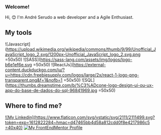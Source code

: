 ### Welcome!

Hi, :blush:
I'm André Serudo a web developer and a Agile Enthusiast.

## My tools
![Javascript](https://upload.wikimedia.org/wikipedia/commons/thumb/9/99/Unofficial_JavaScript_logo_2.svg/1200px-Unofficial_JavaScript_logo_2.svg.png =50x50)
![SASS](https://sass-lang.com/assets/img/logos/logo-b6e1ef6e.svg =50x50)
![ReactJs](https://external-content.duckduckgo.com/iu/?u=https://cdn.freebiesupply.com/logos/large/2x/react-1-logo-png-transparent.png&f=1&nofb=1 =50x50)
![SQL](https://thumbs.dreamstime.com/b/%C3%ADcone-logo-design-ui-ou-ux-app-do-base-de-dados-do-sql-96841969.jpg =50x50)

## Where to find me?
[![My Linkedin](https://www.flaticon.com/svg/vstatic/svg/2111/2111499.svg?token=exp=1612822284~hmac=d47465bb4d58a812cdd0f8e4217986c5 =40x40)](https://www.linkedin.com/in/andreserudo/) 
[![My FrontEndMentor Profile](https://www.frontendmentor.io/static/images/logo-desktop.svg)](https://www.frontendmentor.io/static/images/logo-desktop.svg)


